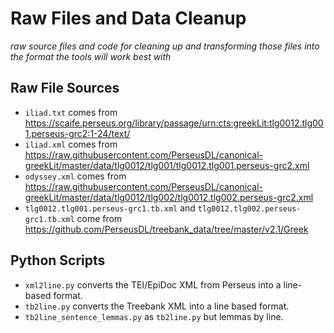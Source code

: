 # Raw Files and Data Cleanup

*raw source files and code for cleaning up and transforming those files into the format the tools will work best with*


## Raw File Sources

* `iliad.txt` comes from https://scaife.perseus.org/library/passage/urn:cts:greekLit:tlg0012.tlg001.perseus-grc2:1-24/text/
* `iliad.xml` comes from https://raw.githubusercontent.com/PerseusDL/canonical-greekLit/master/data/tlg0012/tlg001/tlg0012.tlg001.perseus-grc2.xml
* `odyssey.xml` comes from https://raw.githubusercontent.com/PerseusDL/canonical-greekLit/master/data/tlg0012/tlg002/tlg0012.tlg002.perseus-grc2.xml
* `tlg0012.tlg001.perseus-grc1.tb.xml` and `tlg0012.tlg002.perseus-grc1.tb.xml` come from https://github.com/PerseusDL/treebank_data/tree/master/v2.1/Greek


## Python Scripts

* `xml2line.py` converts the TEI/EpiDoc XML from Perseus into a line-based format.
* `tb2line.py` converts the Treebank XML into a line based format.
* `tb2line_sentence_lemmas.py` as `tb2line.py` but lemmas by line.
